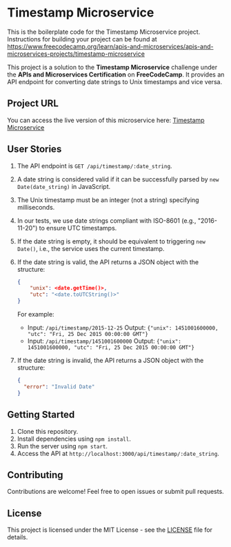 # Timestamp Microservice

This is the boilerplate code for the Timestamp Microservice project. Instructions for building your project can be found at https://www.freecodecamp.org/learn/apis-and-microservices/apis-and-microservices-projects/timestamp-microservice

This project is a solution to the **Timestamp Microservice** challenge under the **APIs and Microservices Certification** on **FreeCodeCamp**. It provides an API endpoint for converting date strings to Unix timestamps and vice versa.

## Project URL

You can access the live version of this microservice here: [Timestamp Microservice](https://fcc-timestamp-microservice-iota.vercel.app/)

## User Stories

1. The API endpoint is `GET /api/timestamp/:date_string`.
2. A date string is considered valid if it can be successfully parsed by `new Date(date_string)` in JavaScript.
3. The Unix timestamp must be an integer (not a string) specifying milliseconds.
4. In our tests, we use date strings compliant with ISO-8601 (e.g., "2016-11-20") to ensure UTC timestamps.
5. If the date string is empty, it should be equivalent to triggering `new Date()`, i.e., the service uses the current timestamp.
6. If the date string is valid, the API returns a JSON object with the structure:

   ```json
   {
       "unix": <date.getTime()>,
       "utc": "<date.toUTCString()>"
   }
   ```

   For example:

   - Input: `/api/timestamp/2015-12-25`
     Output: `{"unix": 1451001600000, "utc": "Fri, 25 Dec 2015 00:00:00 GMT"}`
   - Input: `/api/timestamp/1451001600000`
     Output: `{"unix": 1451001600000, "utc": "Fri, 25 Dec 2015 00:00:00 GMT"}`

7. If the date string is invalid, the API returns a JSON object with the structure:
   ```json
   {
     "error": "Invalid Date"
   }
   ```

## Getting Started

1. Clone this repository.
2. Install dependencies using `npm install`.
3. Run the server using `npm start`.
4. Access the API at `http://localhost:3000/api/timestamp/:date_string`.

## Contributing

Contributions are welcome! Feel free to open issues or submit pull requests.

## License

This project is licensed under the MIT License - see the [LICENSE](LICENSE) file for details.
